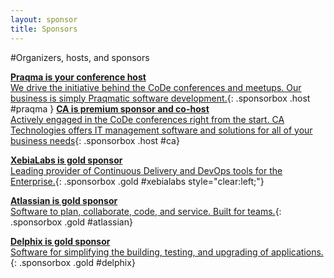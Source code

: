 ```yaml
---
layout: sponsor
title: Sponsors
---
```

#Organizers, hosts, and sponsors


[__Praqma is your conference host__<br/>We drive the initiative behind the CoDe conferences and meetups. Our business is simply Praqmatic  software development.]({{site.root}}/sponsors/praqma.html){: .sponsorbox  .host #praqma }
[__CA is premium sponsor and co-host__<br/>Actively engaged in the CoDe conferences right from the start. CA Technologies offers IT management software and solutions for all of your business needs]({{site.root}}/sponsors/ca.html){: .sponsorbox .host #ca}

[__XebiaLabs is gold sponsor__<br/>Leading provider of Continuous Delivery and DevOps tools for the Enterprise.]({{site.root}}/sponsors/xebialabs.html){: .sponsorbox .gold #xebialabs style="clear:left;"}

[__Atlassian is gold sponsor__<br/>Software to plan, collaborate, code, and service. Built for teams.]({{site.root}}/sponsors/atlassian.html){: .sponsorbox .gold #atlassian}

[__Delphix is gold sponsor__<br/>Software for simplifying the building, testing, and upgrading of applications.]({{site.root}}/sponsors/delphix.html){: .sponsorbox .gold #delphix}


<div style="clear:both;">&nbsp;</div>
